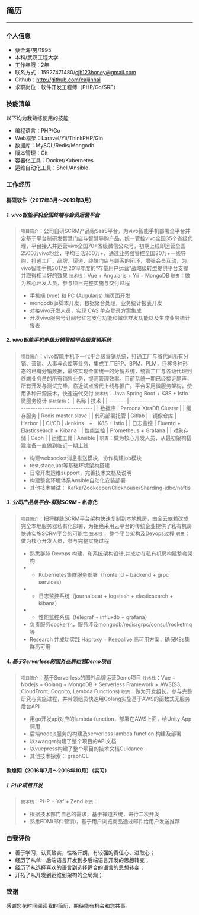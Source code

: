 ## 简历
---------
### 个人信息
- 蔡金海/男/1995
- 本科/武汉工程大学
- 工作年限：2年
- 联系方式：15927471480/cjh123honey@gmail.com
- Github：http://github.com/caijinhai
- 求职岗位：软件开发工程师（PHP/Go/SRE）

### 技能清单
以下均为我熟练使用的技能
- 编程语言：PHP/Go
- Web框架：Laravel/Yii/ThinkPHP/Gin
- 数据库：MySQL/Redis/Mongodb
- 版本管理：Git
- 容器化工具：Docker/Kubernetes
- 运维自动化工具：Shell/Ansible

### 工作经历
#### 群硕软件（2017年3月～2019年3月）

##### 1. vivo智能手机全国终端与会员运营平台
> `项目简介`：公司自研SCRM产品级SaaS平台，为vivo智能手机部署全平台并定基于平台制研发智慧门店与智慧导购产品，统一管控vivo全国35个省级代理，平台接入并运营vivo全国70+省级微信公众号，初期上线即运营全国2500万vivo粉丝，平均日活260万+，通过业务强管控全国20万+一线导购，打通工厂、品牌、渠道、终端门店与顾客的闭环，增强会员互动，为vivo智能手机2017到2018年度的“存量用户运营”战略级转型提供平台支撑并取得相当好的效果
> `技术栈`：Vue + Angularjs + Yii + MongoDB
> `职责`：做为核心开发人员，参与项目完整实施与交付过程
>- 手机端 (vue) 和 PC (Augularjs) 端页面开发
>- mongodb js脚本开发，数据聚合处理，业务统计报表开发
>- 对接vivo开发人员，实现 CAS 单点登录方案集成
>- 开发vivo服务号订阅号红包支付功能和微信群发功能以及生成业务统计报表

##### 2. vivo智能手机多级分销管控平台级营销系统
> `项目简介`：vivo智能手机下一代平台级营销系统，打通工厂与省代间所有分销、营销、人事与仓库等业务，集成工厂ERP、BPM、PLM，迁移多种形态的已有分销数据，最终实现全国统一的分销系统，统管工厂与各级代理到终端业务员的所有销售业务，提高管理效率。目前系统一期已经接近尾声，所有开发与测试完毕，临近试点省代上线与推广。平台采用微服务架构，使用多种开源技术，快速迭代交付
> `技术栈`：Java Spring Boot + K8S + Istio微服务设计
> `系统架构`：
> | 名称 | 技术 |
> | ------- | -------------------------------------------------------- |
> | 数据库     | Percona XtraDB Cluster |
| 缓存服务     | Redis master slave |
| 代码部署托管  | Gitlab |
| 镜像仓库    | Harbor |
| CI/CD   | Jenkins　+　K8S + Istio |
| 日志监控    | Fluentd + Elasticsearch + Kibana |
| 性能监控    | Prometheus + Grafana |
| 对象存储    | Ceph |
| 运维工具    | Ansible |
> `职责`：做为核心开发人员，从最初架构搭建准备一直做到临近一期上线
> - 构建websocket消息推送模块，协作构建job模块
> - test,stage,uat等基础环境架构搭建
> - 日常开发运维support，完善技术文档及说明
> - 构建整套环境体系Ansible自动化安装部署
> - 其他技术尝试： Kafka/Zookeeper/Clickhouse/Sharding-jdbc/naftis

##### 3. 公司产品级平台-群脉SCRM - 私有化
> `项目简介`：把将群脉SCRM平台架构快速复制到本地机房，由全云依赖改成完全本地服务器私有化部署，为拒绝采用云平台的传统企业提供了私有机房快速实施SCRM平台的可能性
> `技术栈`： 整个平台架构及Devops过程
> `职责`：做为核心开发人员，参与完整实施过程
> - 熟悉群脉 Devops 构建，和系统架构设计,并成功在私有机房构建整套架构
> - - Kubernetes集群服务部署（frontend + backend + grpc services）
> - - 日志监控系统（journalbeat + logstash + elasticsearch + kibana）
> - - 性能监控系统（telegraf + influxdb + grafana）
> - 负责服务docker化，服务涉及mongodb/redis/grpc/consul/rocketmq等
> - Research 并成功实践 Haproxy + Keepalive 高可用方案，确保K8s集群高可用

##### 4. 基于Serverless的国外品牌运营Demo项目
> `项目简介`：基于Serverless的国外品牌运营Demo项目
> `技术栈`：Vue + Nodejs + Golang + MongoDB + Serverless Framework + AWS(S3, CloudFront, Cognito, Lambda Functions)
> `职责`：做为开发组长，参与完整研究与实施过程，并带领组员快速用Golang实施基于AWS的函数式无服务后台API
> - 用go开发api对应的lambda function，部署在AWS上面，给Unity App调用
> - 后端nodejs服务的构建及serverless lambda function 构建及部署
> - 以swagger构建了整个项目的API文档
> - 以vuepress构建了整个项目的技术文档Guidance
> - 其他技术探索： graphQL


#### 敦煌网（2016年7月～2016年10月）（实习）
##### 1. PHP项目开发
> `技术栈`：PHP + Yaf + Zend
> `职责`：
> - 根据技术部门自己的需求，基于禅道系统，进行二次开发
> - 熟悉EDM(邮件营销)，基于用户浏览商品通过邮件给用户发送推荐
### 自我评价
* 善于学习，认真踏实，性格开朗，有较强的责任心、进取心；
* 经历了从单一后端语言开发到多后端语言开发的思想转变；
* 经历了从选择喜欢的语言到选择适合的语言的思想转变；
* 开拓了从开发到运维到架构的全局观；

### 致谢
感谢您花时间阅读我的简历，期待能有机会和您共事。


